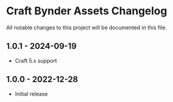# Craft Bynder Assets Changelog

All notable changes to this project will be documented in this file.

## 1.0.1 - 2024-09-19
- Craft 5.x support

## 1.0.0 - 2022-12-28
- Initial release
